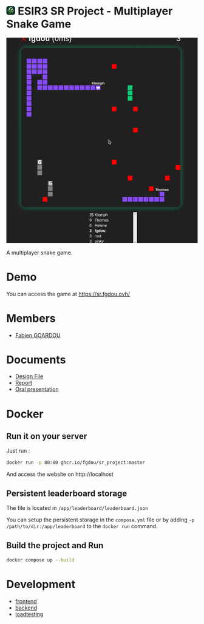<img src="./frontend/src/img/logo.png" width="23px" style="margin-right: 7px;">ESIR3 SR Project - Multiplayer Snake Game
===



![demo](./doc/game.gif)

A multiplayer snake game.

# Demo
You can access the game at https://sr.fgdou.ovh/

# Members
- [Fabien GOARDOU](https://fabiengoardou.fr/)

# Documents
- [Design File](./doc/design.md)
- [Report](./doc/report.md)
- [Oral presentation](./doc/presentation.pdf) 

# Docker
## Run it on your server
Just run :
```sh
docker run -p 80:80 ghcr.io/fgdou/sr_project:master
```
And access the website on http://localhost

## Persistent leaderboard storage
The file is located in `/app/leaderboard/leaderboard.json`

You can setup the persistent storage in the `compose.yml` file or by adding `-p /path/to/dir:/app/leaderboard` to the `docker run` command.

## Build the project and Run
```sh
docker compose up --build
```

# Development
- [frontend](./frontend/)
- [backend](./backend/)
- [loadtesting](./loadtesting/)

